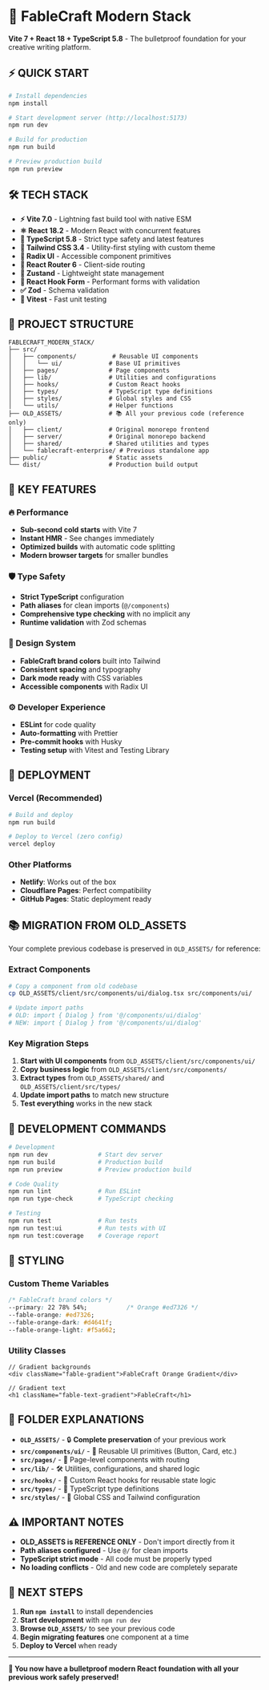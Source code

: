# 🚀 FableCraft Modern Stack

**Vite 7 + React 18 + TypeScript 5.8** - The bulletproof foundation for your creative writing platform.

## ⚡ **QUICK START**

```bash
# Install dependencies
npm install

# Start development server (http://localhost:5173)
npm run dev

# Build for production
npm run build

# Preview production build
npm run preview
```

## 🛠️ **TECH STACK**

- **⚡ Vite 7.0** - Lightning fast build tool with native ESM
- **⚛️ React 18.2** - Modern React with concurrent features  
- **📘 TypeScript 5.8** - Strict type safety and latest features
- **🎨 Tailwind CSS 3.4** - Utility-first styling with custom theme
- **🧩 Radix UI** - Accessible component primitives
- **🔀 React Router 6** - Client-side routing
- **🏪 Zustand** - Lightweight state management
- **📝 React Hook Form** - Performant forms with validation
- **✅ Zod** - Schema validation
- **🧪 Vitest** - Fast unit testing

## 📁 **PROJECT STRUCTURE**

```
FABLECRAFT_MODERN_STACK/
├── src/
│   ├── components/          # Reusable UI components
│   │   └── ui/             # Base UI primitives
│   ├── pages/              # Page components
│   ├── lib/                # Utilities and configurations
│   ├── hooks/              # Custom React hooks
│   ├── types/              # TypeScript type definitions
│   ├── styles/             # Global styles and CSS
│   └── utils/              # Helper functions
├── OLD_ASSETS/             # 📚 All your previous code (reference only)
│   ├── client/             # Original monorepo frontend
│   ├── server/             # Original monorepo backend
│   ├── shared/             # Shared utilities and types
│   └── fablecraft-enterprise/ # Previous standalone app
├── public/                 # Static assets
└── dist/                   # Production build output
```

## 🎯 **KEY FEATURES**

### **🔥 Performance**
- **Sub-second cold starts** with Vite 7
- **Instant HMR** - See changes immediately
- **Optimized builds** with automatic code splitting
- **Modern browser targets** for smaller bundles

### **🛡️ Type Safety**
- **Strict TypeScript** configuration
- **Path aliases** for clean imports (`@/components`)
- **Comprehensive type checking** with no implicit any
- **Runtime validation** with Zod schemas

### **🎨 Design System**
- **FableCraft brand colors** built into Tailwind
- **Consistent spacing** and typography
- **Dark mode ready** with CSS variables
- **Accessible components** with Radix UI

### **⚙️ Developer Experience**
- **ESLint** for code quality
- **Auto-formatting** with Prettier
- **Pre-commit hooks** with Husky
- **Testing setup** with Vitest and Testing Library

## 🚀 **DEPLOYMENT**

### **Vercel (Recommended)**
```bash
# Build and deploy
npm run build

# Deploy to Vercel (zero config)
vercel deploy
```

### **Other Platforms**
- **Netlify**: Works out of the box
- **Cloudflare Pages**: Perfect compatibility  
- **GitHub Pages**: Static deployment ready

## 📚 **MIGRATION FROM OLD_ASSETS**

Your complete previous codebase is preserved in `OLD_ASSETS/` for reference:

### **Extract Components**
```bash
# Copy a component from old codebase
cp OLD_ASSETS/client/src/components/ui/dialog.tsx src/components/ui/

# Update import paths
# OLD: import { Dialog } from '@/components/ui/dialog'
# NEW: import { Dialog } from '@/components/ui/dialog'
```

### **Key Migration Steps**
1. **Start with UI components** from `OLD_ASSETS/client/src/components/ui/`
2. **Copy business logic** from `OLD_ASSETS/client/src/components/`
3. **Extract types** from `OLD_ASSETS/shared/` and `OLD_ASSETS/client/src/types/`
4. **Update import paths** to match new structure
5. **Test everything** works in the new stack

## 🔧 **DEVELOPMENT COMMANDS**

```bash
# Development
npm run dev              # Start dev server
npm run build            # Production build
npm run preview          # Preview production build

# Code Quality  
npm run lint             # Run ESLint
npm run type-check       # TypeScript checking

# Testing
npm run test             # Run tests
npm run test:ui          # Run tests with UI
npm run test:coverage    # Coverage report
```

## 🎨 **STYLING**

### **Custom Theme Variables**
```css
/* FableCraft brand colors */
--primary: 22 78% 54%;           /* Orange #ed7326 */
--fable-orange: #ed7326;
--fable-orange-dark: #d4641f;
--fable-orange-light: #f5a662;
```

### **Utility Classes**
```tsx
// Gradient backgrounds
<div className="fable-gradient">FableCraft Orange Gradient</div>

// Gradient text
<h1 className="fable-text-gradient">FableCraft</h1>
```

## 📖 **FOLDER EXPLANATIONS**

- **`OLD_ASSETS/`** - 🔒 **Complete preservation** of your previous work
- **`src/components/ui/`** - 🧩 Reusable UI primitives (Button, Card, etc.)
- **`src/pages/`** - 📄 Page-level components with routing
- **`src/lib/`** - 🛠️ Utilities, configurations, and shared logic
- **`src/hooks/`** - 🎣 Custom React hooks for reusable state logic
- **`src/types/`** - 📘 TypeScript type definitions
- **`src/styles/`** - 🎨 Global CSS and Tailwind configuration

## ⚠️ **IMPORTANT NOTES**

- **OLD_ASSETS is REFERENCE ONLY** - Don't import directly from it
- **Path aliases configured** - Use `@/` for clean imports
- **TypeScript strict mode** - All code must be properly typed
- **No loading conflicts** - Old and new code are completely separate

## 🤝 **NEXT STEPS**

1. **Run `npm install`** to install dependencies
2. **Start development** with `npm run dev`
3. **Browse `OLD_ASSETS/`** to see your previous code
4. **Begin migrating features** one component at a time
5. **Deploy to Vercel** when ready

---

**🎉 You now have a bulletproof modern React foundation with all your previous work safely preserved!**